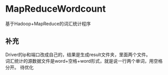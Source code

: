 # MapReduceWordcount
基于Hadoop+MapReduce的词汇统计程序  
## 补充
Driver的ip和端口改成自己的，结果是生成result文件夹，里面两个文件。  
词汇统计的源数据文件是word+空格+word形式，就是说一行两个单词，用空格分开。 
待优化

